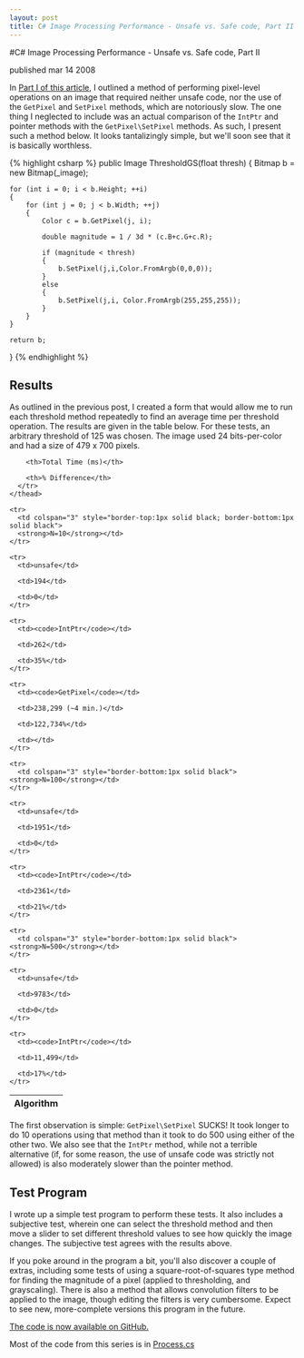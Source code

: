 ```yaml
---
layout: post
title: C# Image Processing Performance - Unsafe vs. Safe code, Part II
---
```


#C# Image Processing Performance - Unsafe vs. Safe code, Part II

<span class="pubdate">published mar 14 2008</span>

In <a href="http://davidthomasbernal.com/blog/2008/03/13/c-image-processing-performance-unsafe-vs-safe-code-part-i">Part I of this article</a>, I outlined a method of performing pixel-level operations on an image that required neither unsafe code, nor the use of the <code>GetPixel</code> and <code>SetPixel</code> methods, which are notoriously slow. The one thing I neglected to include was an actual comparison of the <code>IntPtr</code> and pointer methods with the <code>GetPixel\SetPixel</code> methods. As such, I present such a method below. It looks tantalizingly simple, but we'll soon see that it is basically worthless.

{% highlight csharp %}
public Image ThresholdGS(float thresh)
{
	Bitmap b = new Bitmap(_image);

	for (int i = 0; i < b.Height; ++i)
	{
		for (int j = 0; j < b.Width; ++j)
		{
			Color c = b.GetPixel(j, i);

			double magnitude = 1 / 3d * (c.B+c.G+c.R);
			
			if (magnitude < thresh)
			{
				b.SetPixel(j,i,Color.FromArgb(0,0,0));
			}
			else
			{
				b.SetPixel(j,i, Color.FromArgb(255,255,255));
			}
		}
	}

	return b;
}
{% endhighlight %}

<h2>Results</h2>
As outlined in the previous post, I created a form that would allow me to run each threshold method repeatedly to find an average time per threshold operation. The results are given in the table below. For these tests, an arbitrary threshold of 125 was chosen. The image used 24 bits-per-color and had a size of 479 x 700 pixels.

<table>
    <thead>
      <tr>
        <th>Algorithm</th>

        <th>Total Time (ms)</th>

        <th>% Difference</th>
      </tr>
    </thead>

    <tr>
      <td colspan="3" style="border-top:1px solid black; border-bottom:1px solid black">
      <strong>N=10</strong></td>
    </tr>

    <tr>
      <td>unsafe</td>

      <td>194</td>

      <td>0</td>
    </tr>

    <tr>
      <td><code>IntPtr</code></td>

      <td>262</td>

      <td>35%</td>
    </tr>

    <tr>
      <td><code>GetPixel</code></td>

      <td>238,299 (~4 min.)</td>

      <td>122,734%</td>

      <td></td>
    </tr>

    <tr>
      <td colspan="3" style="border-bottom:1px solid black"><strong>N=100</strong></td>
    </tr>

    <tr>
      <td>unsafe</td>

      <td>1951</td>

      <td>0</td>
    </tr>

    <tr>
      <td><code>IntPtr</code></td>

      <td>2361</td>

      <td>21%</td>
    </tr>

    <tr>
      <td colspan="3" style="border-bottom:1px solid black"><strong>N=500</strong></td>
    </tr>

    <tr>
      <td>unsafe</td>

      <td>9783</td>

      <td>0</td>
    </tr>

    <tr>
      <td><code>IntPtr</code></td>

      <td>11,499</td>

      <td>17%</td>
    </tr>
  </table>

The first observation is simple: <code>GetPixel\SetPixel</code> SUCKS! It took longer to do 10 operations using that method than it took to do 500 using either of the other two. We also see that the <code>IntPtr</code> method, while not a terrible alternative (if, for some reason, the use of unsafe code was strictly not allowed) is also moderately slower than the pointer method. 

<h2>Test Program</h2>

I wrote up a simple test program to perform these tests. It also includes a subjective test, wherein one can select the threshold method and then move a slider to set different threshold values to see how quickly the image changes. The subjective test agrees with the results above.

If you poke around in the program a bit, you'll also discover a couple of extras, including some tests of using a square-root-of-squares type method for finding the magnitude of a pixel (applied to thresholding, and grayscaling). There is also a method that allows convolution filters to be applied to the image, though editing the filters is very cumbersome. Expect to see new, more-complete versions this program in the future.

<a href="https://github.com/dtb/CSharp-Image-Processing-Sample">The code is now available on GitHub.</a>

Most of the code from this series is in [Process.cs](https://github.com/dtb/CSharp-Image-Processing-Sample/blob/master/ImageProcessor/Process.cs)


